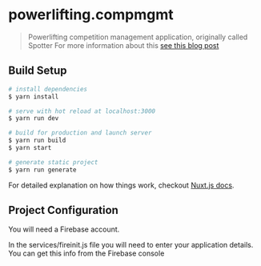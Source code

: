 # powerlifting.compmgmt

> Powerlifting competition management application, originally called Spotter
> For more information about this [see this blog post](https://liftcodeplay.com/2019/03/28/the-tale-of-the-1000-hour-side-project/)

## Build Setup

``` bash
# install dependencies
$ yarn install

# serve with hot reload at localhost:3000
$ yarn run dev

# build for production and launch server
$ yarn run build
$ yarn start

# generate static project
$ yarn run generate
```

For detailed explanation on how things work, checkout [Nuxt.js docs](https://nuxtjs.org).


## Project Configuration

You will need a Firebase account. 

In the services/fireinit.js file you will need to enter your application details. You can get this info from the Firebase console